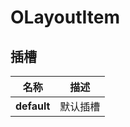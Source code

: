 # OLayoutItem

 


## 插槽

<div class="slots-table">

| 名称          |描述        |
| ------------- |----------  |
| **default**   |默认插槽    |
    
</div>







